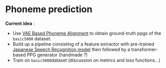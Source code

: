 # Phoneme prediction

**Current idea** : 
- Use [VAE Based Phoneme Alignment](https://arxiv.org/html/2407.02749v1) to obtain ground-truth ppgs of the `basic5000` dataset.
- Build up a pipeline consisting of a feature extractor with pre-trained [Japanese Speech Recognition model](https://huggingface.co/jonatasgrosman/wav2vec2-large-xlsr-53-japanese) then followed by a transformer-based PPG generator (handmade ?)
- Train on `basic5000`dataset (discussion on metrics and loss functions...)